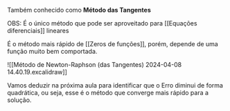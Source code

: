 
Também conhecido como **Método das Tangentes**

OBS: É o único método que pode ser aproveitado para [[Equações diferenciais]] lineares 

É o método mais rápido de [[Zeros de funções]], porém, depende de uma função muito bem comportada.

![[Método de Newton-Raphson (das Tangentes) 2024-04-08 14.40.19.excalidraw]]

Vamos deduzir na próxima aula para identificar que o Erro diminui de forma quadrática, ou seja, esse é o método que converge mais rápido para a solução.